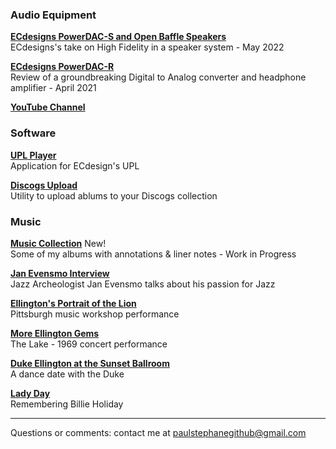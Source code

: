 
### Audio Equipment

**[ECdesigns PowerDAC-S and Open Baffle Speakers](powerDAC-S)**    
ECdesigns's take on High Fidelity in a speaker system - May 2022

**[ECdesigns PowerDAC-R](PDR-Preview)**    
Review of a groundbreaking Digital to Analog converter and headphone amplifier - April 2021

**[YouTube Channel](https://www.youtube.com/channel/UCPVDgLqppDuwi3k9EGuw42g/videos)**


### Software

**[UPL Player](https://github.com/paulstephane/UPLPlayer)**    
Application for ECdesign's UPL



**[Discogs Upload](discogs_upload)**    
Utility to upload ablums to your Discogs collection

### Music

**[Music Collection](https://paulstephane.github.io/collection)** New!     
Some of my albums with annotations & liner notes - Work in Progress

**[Jan Evensmo Interview](JanEvensmo)**    
Jazz Archeologist Jan Evensmo talks about his passion for Jazz


**[Ellington's Portrait of the Lion](Portrait)**    
Pittsburgh music workshop performance


**[More Ellington Gems](TheLake)**    
The Lake - 1969 concert performance


**[Duke Ellington at the Sunset Ballroom](Sunset)**    
A dance date with the Duke

**[Lady Day](LadyDay)**    
Remembering Billie Holiday


---

Questions or comments: contact me at paulstephanegithub@gmail.com
